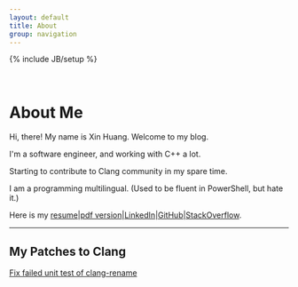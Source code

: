 ```yaml
---
layout: default
title: About
group: navigation
---
```

{% include JB/setup %}

<br/>

# About Me

Hi, there! My name is Xin Huang. Welcome to my blog.

I'm a software engineer, and working with C++ a lot.

Starting to contribute to Clang community in my spare time.

I am a programming multilingual. (Used to be fluent in PowerShell, but hate it.)

Here is my [resume]\|[pdf version]\|[LinkedIn]\|[GitHub]\|[StackOverflow].


---

## My Patches to Clang

[Fix failed unit test of clang-rename](http://lists.cs.uiuc.edu/pipermail/cfe-commits/Week-of-Mon-20141006/116094.html)

[resume]:/resume.html
[pdf version]:/resume.pdf
[LinkedIn]:http://www.linkedin.com/in/xinhuang123
[GitHub]:https://github.com/xinhuang
[StackOverflow]:http://stackoverflow.com/users/2190129/xin-huang
